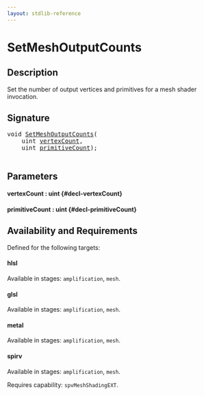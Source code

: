 ```yaml
---
layout: stdlib-reference
---
```


# SetMeshOutputCounts

## Description

Set the number of output vertices and primitives for a mesh shader invocation.




## Signature 

<pre>
<span class="code_keyword">void</span> <a href="/stdlib-reference/global-decls/SetMeshOutputCounts">SetMeshOutputCounts</a>(
    <span class="code_keyword">uint</span> <a href="/stdlib-reference/global-decls/SetMeshOutputCounts#decl-vertexCount" class="code_param">vertexCount</a>,
    <span class="code_keyword">uint</span> <a href="/stdlib-reference/global-decls/SetMeshOutputCounts#decl-primitiveCount" class="code_param">primitiveCount</a>);

</pre>

## Parameters

#### vertexCount  : uint {#decl-vertexCount}
#### primitiveCount  : uint {#decl-primitiveCount}

## Availability and Requirements

Defined for the following targets:

#### hlsl
Available in stages: `amplification`, `mesh`.

#### glsl
Available in stages: `amplification`, `mesh`.

#### metal
Available in stages: `amplification`, `mesh`.

#### spirv
Available in stages: `amplification`, `mesh`.

Requires capability: `spvMeshShadingEXT`.


